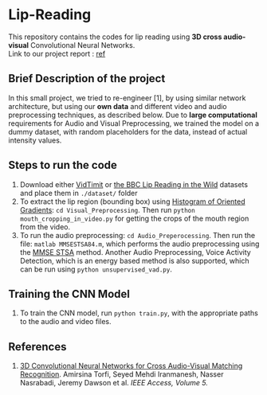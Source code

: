 # Lip-Reading
This repository contains the codes for lip reading using **3D cross audio-visual** Convolutional Neural Networks.\
Link to our project report : [ref](https://meghbhalerao.github.io/pdfs/Megh-Bhalerao-Lip-Reading-Report.pdf)

## Brief Description of the project
In this small project, we tried to re-engineer [1], by using similar network architecture, but using our **own data** and different video and audio preprocessing techniques, as described below. Due to **large computational** requirements for Audio and Visual Preprocessing, we trained the model on a dummy dataset, with random placeholders for the data, instead of actual intensity values. 

## Steps to run the code
1. Download either [VidTimit](https://conradsanderson.id.au/vidtimit/) or [the BBC Lip Reading in the Wild](http://www.robots.ox.ac.uk/~vgg/data/lip_reading/lrw1.html) datasets and place them in `./dataset/` folder
1. To extract the lip region (bounding box) using [Histogram of Oriented Gradients](https://lear.inrialpes.fr/people/triggs/pubs/Dalal-cvpr05.pdf): `cd Visual_Preprocessing`. Then run `python mouth_cropping_in_video.py` for getting the crops of the mouth region from the video.
2. To run the audio preprocessing: `cd Audio_Preperocessing`. Then run the file: `matlab MMSESTSA84.m`, which performs the audio preprocessing using the [MMSE STSA](https://www.researchgate.net/publication/321785229_Automatic_and_Efficient_Denoising_of_Bioacoustics_Recordings_Using_MMSE_STSA) method. Another Audio Preprocessing, Voice Activity Detection, which is an energy based method is also supported, which can be run using `python unsupervised_vad.py`. 

## Training the CNN Model
1. To train the CNN model, run `python train.py`, with the appropriate paths to the audio and video files.

## References
1. [3D Convolutional Neural Networks for Cross Audio-Visual Matching Recognition](https://ieeexplore.ieee.org/document/8063416). Amirsina Torfi, Seyed Mehdi Iranmanesh, Nasser Nasrabadi, Jeremy Dawson et al. *IEEE Access, Volume 5.*

